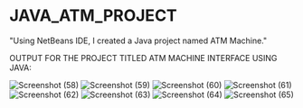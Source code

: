 # JAVA_ATM_PROJECT
"Using NetBeans IDE, I created a Java project named ATM Machine."

OUTPUT FOR THE PROJECT TITLED ATM MACHINE INTERFACE USING JAVA:

![Screenshot (58)](https://github.com/user-attachments/assets/db5e15ec-d43c-4693-9843-921c121e188d)
![Screenshot (59)](https://github.com/user-attachments/assets/b1916f77-f83c-4230-a6f4-11f44ae93715)
![Screenshot (60)](https://github.com/user-attachments/assets/3db15d0b-504c-4d47-80e8-62d4df842732)
![Screenshot (61)](https://github.com/user-attachments/assets/9e154b31-fee1-42f0-ac1c-58758372f64d)
![Screenshot (62)](https://github.com/user-attachments/assets/ff609ab3-4132-44ed-a3ee-a1659cf24a04)
![Screenshot (63)](https://github.com/user-attachments/assets/79a53ab1-2008-4771-a7d7-7552100ea2d7)
![Screenshot (64)](https://github.com/user-attachments/assets/ed6c33b0-ed6a-41e3-9882-cd0f54a93249)
![Screenshot (65)](https://github.com/user-attachments/assets/bf3ff1cc-4580-442b-89e7-15afdf484f9a)

